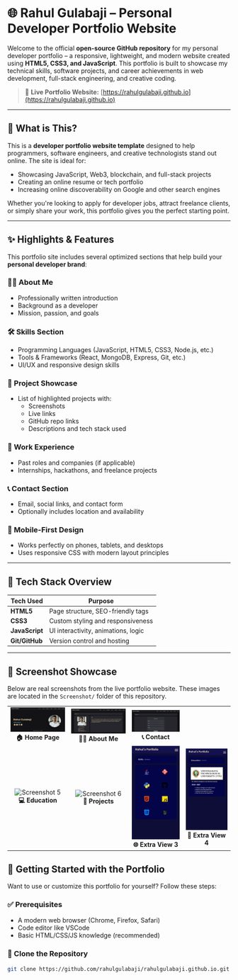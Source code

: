 # 🌐 Rahul Gulabaji – Personal Developer Portfolio Website

Welcome to the official **open-source GitHub repository** for my personal developer portfolio – a responsive, lightweight, and modern website created using **HTML5, CSS3, and JavaScript**. This portfolio is built to showcase my technical skills, software projects, and career achievements in web development, full-stack engineering, and creative coding.

> 📍 **Live Portfolio Website:** [https://rahulgulabaji.github.io](https://rahulgulabaji.github.io)

---

## 🔎 What is This?

This is a **developer portfolio website template** designed to help programmers, software engineers, and creative technologists stand out online. The site is ideal for:
- Showcasing JavaScript, Web3, blockchain, and full-stack projects
- Creating an online resume or tech portfolio
- Increasing online discoverability on Google and other search engines

Whether you're looking to apply for developer jobs, attract freelance clients, or simply share your work, this portfolio gives you the perfect starting point.

---

## ✨ Highlights & Features

This portfolio site includes several optimized sections that help build your **personal developer brand**:

### 🧑‍💻 About Me
- Professionally written introduction
- Background as a developer
- Mission, passion, and goals

### 🛠️ Skills Section
- Programming Languages (JavaScript, HTML5, CSS3, Node.js, etc.)
- Tools & Frameworks (React, MongoDB, Express, Git, etc.)
- UI/UX and responsive design skills

### 🚀 Project Showcase
- List of highlighted projects with:
  - Screenshots
  - Live links
  - GitHub repo links
  - Descriptions and tech stack used

### 💼 Work Experience
- Past roles and companies (if applicable)
- Internships, hackathons, and freelance projects

### 📞 Contact Section
- Email, social links, and contact form
- Optionally includes location and availability

### 📱 Mobile-First Design
- Works perfectly on phones, tablets, and desktops
- Uses responsive CSS with modern layout principles

---

## 🧰 Tech Stack Overview

| Tech Used     | Purpose                            |
|---------------|-------------------------------------|
| **HTML5**     | Page structure, SEO-friendly tags  |
| **CSS3**      | Custom styling and responsiveness  |
| **JavaScript**| UI interactivity, animations, logic |
| **Git/GitHub**| Version control and hosting        |

---

## 📸 Screenshot Showcase

Below are real screenshots from the live portfolio website. These images are located in the `Screenshot/` folder of this repository.

<div align="center">
  
  <table>
    <tr>
      <td align="center">
        <img src="Screenshot/Screenshot 2025-03-29 155155.png" alt="Home Page" width="250px"><br>
        <b>🏠 Home Page</b>
      </td>
      <td align="center">
        <img src="Screenshot/Screenshot 2025-03-29 155227.png" alt="About Section" width="250px"><br>
        <b>🧑‍💻 About Me</b>
      </td>
      <!-- <td align="center">
        <img src="Screenshot/Screenshot%202025-03-23%20191732.png" alt="Projects Section" width="250px"><br>
        <b>💼 Projects Section</b> -->
      </td>
      <td align="center">
        <img src="Screenshot/Screenshot 2025-03-29 155348.png" alt="Contact Section" width="250px"><br>
        <b>📞 Contact</b>
      </td>
    </tr>
    <tr>
      <td align="center">
        <img src="Screenshot/Screenshot 2025-03-29 155300.jpg" alt="Screenshot 5" width="250px"><br>
        <b>💻 Education</b>
      </td>
      <td align="center">
        <img src="Screenshot/Screenshot 2025-03-29 155316.jpg" alt="Screenshot 6" width="250px"><br>
        <b>🧩 Projects</b>
      </td>
      <td align="center">
        <img src="Screenshot/WhatsApp%20Image%202025-03-23%20at%2019.24.35_ee98220b.jpg" alt="Screenshot 7" width="250px"><br>
        <b>🌐 Extra View 3</b>
      </td>
      <td align="center">
        <img src="Screenshot/WhatsApp%20Image%202025-03-23%20at%2019.24.36_2834065f.jpg" alt="Screenshot 8" width="250px"><br>
        <b>🧠 Extra View 4</b>
      </td>
    </tr>
  </table>
</div>


## 🚀 Getting Started with the Portfolio

Want to use or customize this portfolio for yourself? Follow these steps:

### ✅ Prerequisites
- A modern web browser (Chrome, Firefox, Safari)
- Code editor like VSCode
- Basic HTML/CSS/JS knowledge (recommended)

### 💾 Clone the Repository
```bash
git clone https://github.com/rahulgulabaji/rahulgulabaji.github.io.git

